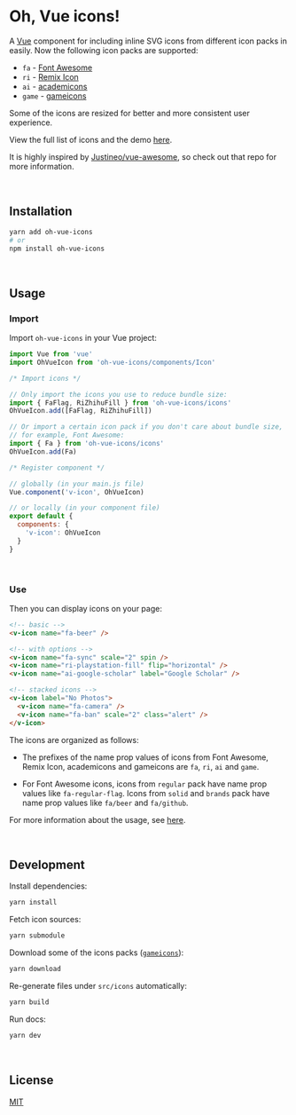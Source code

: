 # Oh, Vue icons!

A [Vue](https://vuejs.org/) component for including inline SVG icons from different icon packs in easily. Now the following icon packs are supported:

- `fa` - [Font Awesome](https://fontawesome.com/)
- `ri` - [Remix Icon](https://github.com/Remix-Design/RemixIcon)
- `ai` - [academicons](https://github.com/jpswalsh/academicons)
- `game` - [gameicons](https://game-icons.net)

Some of the icons are resized for better and more consistent user experience.

View the full list of icons and the demo [here](https://oh-vue-icons.vercel.app).

It is highly inspired by [Justineo/vue-awesome](https://github.com/Justineo/vue-awesome), so check out that repo for more information.

&nbsp;

## Installation

```bash
yarn add oh-vue-icons
# or
npm install oh-vue-icons
```

&nbsp;

## Usage

### Import

Import `oh-vue-icons` in your Vue project:

```js
import Vue from 'vue'
import OhVueIcon from 'oh-vue-icons/components/Icon'

/* Import icons */

// Only import the icons you use to reduce bundle size:
import { FaFlag, RiZhihuFill } from 'oh-vue-icons/icons'
OhVueIcon.add([FaFlag, RiZhihuFill])

// Or import a certain icon pack if you don't care about bundle size, 
// for example, Font Awesome:
import { Fa } from 'oh-vue-icons/icons'
OhVueIcon.add(Fa)

/* Register component */

// globally (in your main.js file)
Vue.component('v-icon', OhVueIcon)

// or locally (in your component file)
export default {
  components: {
    'v-icon': OhVueIcon
  }
}
```

&nbsp;

### Use

Then you can display icons on your page:

```html
<!-- basic -->
<v-icon name="fa-beer" />

<!-- with options -->
<v-icon name="fa-sync" scale="2" spin />
<v-icon name="ri-playstation-fill" flip="horizontal" />
<v-icon name="ai-google-scholar" label="Google Scholar" />

<!-- stacked icons -->
<v-icon label="No Photos">
  <v-icon name="fa-camera" />
  <v-icon name="fa-ban" scale="2" class="alert" />
</v-icon>
```

The icons are organized as follows:

- The prefixes of the name prop values of icons from Font Awesome, Remix Icon, academicons and gameicons are `fa`, `ri`, `ai` and `game`.

- For Font Awesome icons, icons from `regular` pack have name prop values like `fa-regular-flag`. Icons from `solid` and `brands` pack have name prop values like `fa/beer` and `fa/github`.

For more information about the usage, see [here](https://oh-vue-icons.vercel.app).

&nbsp;

## Development

Install dependencies:

```bash
yarn install
```

Fetch icon sources:

```bash
yarn submodule
```

Download some of the icons packs ([`gameicons`](https://game-icons.net/archives/svg/zip/000000/transparent/game-icons.net.svg.zip)):

```bash
yarn download
```

Re-generate files under `src/icons` automatically:

```bash
yarn build
```

Run docs:

```bash
yarn dev
```


&nbsp;

## License

[MIT](LICENSE)
